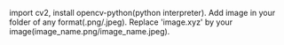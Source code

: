 import cv2, install opencv-python(python interpreter).
Add image in your folder of any format(.png/.jpeg).
Replace 'image.xyz' by your image(image_name.png/image_name.jpeg).
